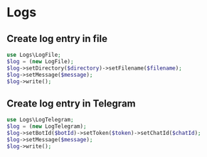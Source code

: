 # Logs

## Create log entry in file

```php
use Logs\LogFile;
$log = (new LogFile);
$log->setDirectory($directory)->setFilename($filename);
$log->setMessage($message);
$log->write();
```

## Create log entry in Telegram

```php
use Logs\LogTelegram;
$log = (new LogTelegram);
$log->setBotId($botId)->setToken($token)->setChatId($chatId);
$log->setMessage($message);
$log->write();
```
